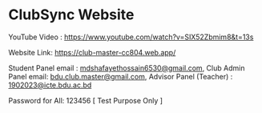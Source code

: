 # ClubSync Website

YouTube Video : https://www.youtube.com/watch?v=SIX52Zbmim8&t=13s

Website Link: https://club-master-cc804.web.app/

Student Panel email : mdshafayethossain6530@gmail.com, 
Club Admin Panel email: bdu.club.master@gmail.com, 
Advisor Panel (Teacher) : 1902023@icte.bdu.ac.bd

Password for All: 123456  [ Test Purpose Only ]
